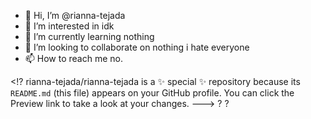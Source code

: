 - 👋 Hi, I’m @rianna-tejada
- 👀 I’m interested in idk
- 🌱 I’m currently learning nothing
- 💞️ I’m looking to collaborate on nothing i hate everyone
- 📫 How to reach me no.

<!?
rianna-tejada/rianna-tejada is a ✨ special ✨ repository because its `README.md` (this file) appears on your GitHub profile.
You can click the Preview link to take a look at your changes.
---> ?
?
